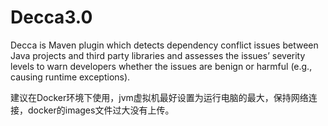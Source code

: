 # Decca3.0
Decca is Maven plugin which detects dependency conflict issues between Java projects and third party libraries and assesses the issues’ severity levels to warn developers whether the issues are benign or harmful (e.g., causing runtime exceptions).

建议在Docker环境下使用，jvm虚拟机最好设置为运行电脑的最大，保持网络连接，docker的images文件过大没有上传。
